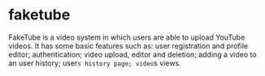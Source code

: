 # faketube
FakeTube is a video system in which users are able to upload YouTube videos. It has some basic features such as: user registration and profile editor; authentication; video upload, editor and deletion; adding a video to an user history; user`s history page; video`s views.

